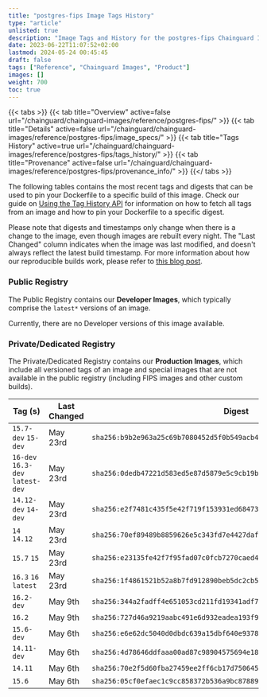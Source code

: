```yaml
---
title: "postgres-fips Image Tags History"
type: "article"
unlisted: true
description: "Image Tags and History for the postgres-fips Chainguard Image"
date: 2023-06-22T11:07:52+02:00
lastmod: 2024-05-24 00:45:45
draft: false
tags: ["Reference", "Chainguard Images", "Product"]
images: []
weight: 700
toc: true
---
```


{{< tabs >}}
{{< tab title="Overview" active=false url="/chainguard/chainguard-images/reference/postgres-fips/" >}}
{{< tab title="Details" active=false url="/chainguard/chainguard-images/reference/postgres-fips/image_specs/" >}}
{{< tab title="Tags History" active=true url="/chainguard/chainguard-images/reference/postgres-fips/tags_history/" >}}
{{< tab title="Provenance" active=false url="/chainguard/chainguard-images/reference/postgres-fips/provenance_info/" >}}
{{</ tabs >}}

The following tables contains the most recent tags and digests that can be used to pin your Dockerfile to a specific build of this image. Check our guide on [Using the Tag History API](/chainguard/chainguard-images/using-the-tag-history-api/) for information on how to fetch all tags from an image and how to pin your Dockerfile to a specific digest.

Please note that digests and timestamps only change when there is a change to the image, even though images are rebuilt every night. The "Last Changed" column indicates when the image was last modified, and doesn't always reflect the latest build timestamp. For more information about how our reproducible builds work, please refer to [this blog post](https://www.chainguard.dev/unchained/reproducing-chainguards-reproducible-image-builds).

### Public Registry
The Public Registry contains our **Developer Images**, which typically comprise the `latest*` versions of an image.

Currently, there are no Developer versions of this image available.

### Private/Dedicated Registry
The Private/Dedicated Registry contains our **Production Images**, which include all versioned tags of an image and special images that are not available in the public registry (including FIPS images and other custom builds).

| Tag (s)                           | Last Changed | Digest                                                                    |
|-----------------------------------|--------------|---------------------------------------------------------------------------|
|  `15.7-dev` `15-dev`              | May 23rd     | `sha256:b9b2e963a25c69b7080452d5f0b549acb4195ea1043d15c5a7d79fc156e4d79e` |
|  `16-dev` `16.3-dev` `latest-dev` | May 23rd     | `sha256:0dedb47221d583ed5e87d5879e5c9cb19b42452230e932c3407d1f232a345989` |
|  `14.12-dev` `14-dev`             | May 23rd     | `sha256:e2f7481c435f5e42f719f153931ed6847372965b56feb6b6e8e590a79b06c863` |
|  `14` `14.12`                     | May 23rd     | `sha256:70ef89489b8859626e5c343fd7e4427daf835acddec2f4e82b23e8fded7c2418` |
|  `15.7` `15`                      | May 23rd     | `sha256:e23135fe42f7f95fad07c0fcb7270caed48a0c580c17c67fc8a73eca0f2be7e8` |
|  `16.3` `16` `latest`             | May 23rd     | `sha256:1f4861521b52a8b7fd912890beb5dc2cb57b7836879d8f197cfc214f836422bc` |
|  `16.2-dev`                       | May 9th      | `sha256:344a2fadff4e651053cd211fd19341adf7a8433bb57384a689d544edb1634766` |
|  `16.2`                           | May 9th      | `sha256:727d46a9219aabc491e6d932eadea193f905b2267b687a2e94dc9b30a64eea09` |
|  `15.6-dev`                       | May 6th      | `sha256:e6e62dc5040d0dbdc639a15dbf640e93787d624dc7a840de1e83e58dcdc20618` |
|  `14.11-dev`                      | May 6th      | `sha256:4d78646ddfaaa00ad87c98904575694e181825deafa47a84b785c35e5e2e06e7` |
|  `14.11`                          | May 6th      | `sha256:70e2f5d60fba27459ee2ff6cb17d750645ce3369c2ce4b5b7c1c4f350a3ce7f0` |
|  `15.6`                           | May 6th      | `sha256:05cf0efaec1c9cc858372b536a9bc87889acb1149196ca2142a12601c3bba7fa` |

